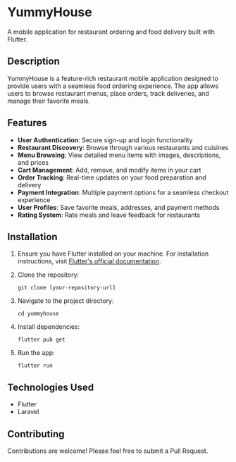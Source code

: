 # YummyHouse

A mobile application for restaurant ordering and food delivery built with Flutter.

## Description

YummyHouse is a feature-rich restaurant mobile application designed to provide users with a seamless food ordering experience. The app allows users to browse restaurant menus, place orders, track deliveries, and manage their favorite meals.

## Features

- **User Authentication**: Secure sign-up and login functionality
- **Restaurant Discovery**: Browse through various restaurants and cuisines
- **Menu Browsing**: View detailed menu items with images, descriptions, and prices
- **Cart Management**: Add, remove, and modify items in your cart
- **Order Tracking**: Real-time updates on your food preparation and delivery
- **Payment Integration**: Multiple payment options for a seamless checkout experience
- **User Profiles**: Save favorite meals, addresses, and payment methods
- **Rating System**: Rate meals and leave feedback for restaurants


## Installation

1. Ensure you have Flutter installed on your machine. For installation instructions, visit [Flutter's official documentation](https://docs.flutter.dev/get-started/install).

2. Clone the repository:
   ```
   git clone [your-repository-url]
   ```

3. Navigate to the project directory:
   ```
   cd yummyhouse
   ```

4. Install dependencies:
   ```
   flutter pub get
   ```

5. Run the app:
   ```
   flutter run
   ```

## Technologies Used

- Flutter
- Laravel

## Contributing

Contributions are welcome! Please feel free to submit a Pull Request.